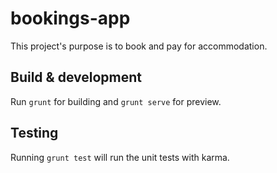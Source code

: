 # bookings-app

This project's purpose is to book and pay for accommodation.

## Build & development

Run `grunt` for building and `grunt serve` for preview.

## Testing

Running `grunt test` will run the unit tests with karma.
